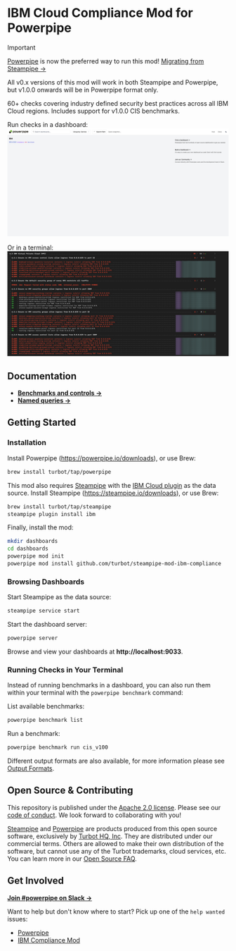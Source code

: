 # IBM Cloud Compliance Mod for Powerpipe

> [!IMPORTANT]  
> [Powerpipe](https://powerpipe.io) is now the preferred way to run this mod! [Migrating from Steampipe →](https://powerpipe.io/blog/migrating-from-steampipe)
>
> All v0.x versions of this mod will work in both Steampipe and Powerpipe, but v1.0.0 onwards will be in Powerpipe format only.

60+ checks covering industry defined security best practices across all IBM Cloud regions. Includes support for v1.0.0 CIS benchmarks.

Run checks in a dashboard:
![image](https://raw.githubusercontent.com/turbot/steampipe-mod-ibm-compliance/main/docs/ibm_compliance_dashboard.png)

Or in a terminal:
![image](https://raw.githubusercontent.com/turbot/steampipe-mod-ibm-compliance/main/docs/ibm_compliance_terminal.png)

## Documentation

- **[Benchmarks and controls →](https://hub.powerpipe.io/mods/turbot/ibm_compliance/controls)**
- **[Named queries →](https://hub.powerpipe.io/mods/turbot/ibm_compliance/queries)**

## Getting Started

### Installation

Install Powerpipe (https://powerpipe.io/downloads), or use Brew:

```sh
brew install turbot/tap/powerpipe
```

This mod also requires [Steampipe](https://steampipe.io) with the [IBM Cloud plugin](https://hub.steampipe.io/plugins/turbot/ibm) as the data source. Install Steampipe (https://steampipe.io/downloads), or use Brew:

```sh
brew install turbot/tap/steampipe
steampipe plugin install ibm
```

Finally, install the mod:

```sh
mkdir dashboards
cd dashboards
powerpipe mod init
powerpipe mod install github.com/turbot/steampipe-mod-ibm-compliance
```

### Browsing Dashboards

Start Steampipe as the data source:

```sh
steampipe service start
```

Start the dashboard server:

```sh
powerpipe server
```

Browse and view your dashboards at **http://localhost:9033**.

### Running Checks in Your Terminal

Instead of running benchmarks in a dashboard, you can also run them within your
terminal with the `powerpipe benchmark` command:

List available benchmarks:

```sh
powerpipe benchmark list
```

Run a benchmark:

```sh
powerpipe benchmark run cis_v100
```

Different output formats are also available, for more information please see
[Output Formats](https://powerpipe.io/docs/reference/cli/benchmark#output-formats).

## Open Source & Contributing

This repository is published under the [Apache 2.0 license](https://www.apache.org/licenses/LICENSE-2.0). Please see our [code of conduct](https://github.com/turbot/.github/blob/main/CODE_OF_CONDUCT.md). We look forward to collaborating with you!

[Steampipe](https://steampipe.io) and [Powerpipe](https://powerpipe.io) are products produced from this open source software, exclusively by [Turbot HQ, Inc](https://turbot.com). They are distributed under our commercial terms. Others are allowed to make their own distribution of the software, but cannot use any of the Turbot trademarks, cloud services, etc. You can learn more in our [Open Source FAQ](https://turbot.com/open-source).

## Get Involved

**[Join #powerpipe on Slack →](https://turbot.com/community/join)**

Want to help but don't know where to start? Pick up one of the `help wanted` issues:

- [Powerpipe](https://github.com/turbot/powerpipe/labels/help%20wanted)
- [IBM Compliance Mod](https://github.com/turbot/steampipe-mod-ibm-compliance/labels/help%20wanted)
